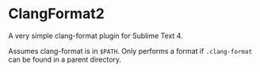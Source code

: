# ClangFormat2

A very simple clang-format plugin for Sublime Text 4.

Assumes clang-format is in `$PATH`. Only performs a format if `.clang-format` can be found in a parent directory.
